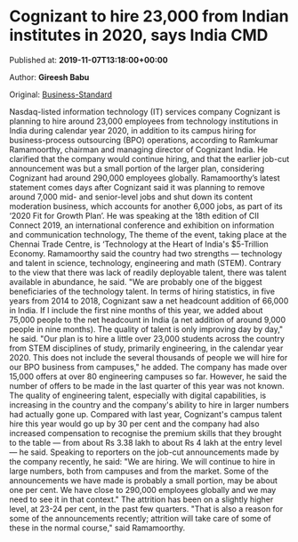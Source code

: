 
# Cognizant to hire 23,000 from Indian institutes in 2020, says India CMD

Published at: **2019-11-07T13:18:00+00:00**

Author: **Gireesh Babu**

Original: [Business-Standard](https://www.business-standard.com/article/companies/cognizant-to-hire-23-000-from-indian-institutes-in-2020-says-india-cmd-119110701382_1.html)

Nasdaq-listed information technology (IT) services company Cognizant is planning to hire around 23,000 employees from technology institutions in India during calendar year 2020, in addition to its campus hiring for business-process outsourcing (BPO) operations, according to Ramkumar Ramamoorthy, chairman and managing director of Cognizant India. He clarified that the company would continue hiring, and that the earlier job-cut announcement was but a small portion of the larger plan, considering Cognizant had around 290,000 employees globally.
Ramamoorthy’s latest statement comes days after Cognizant said it was planning to remove around 7,000 mid- and senior-level jobs and shut down its content moderation business, which accounts for another 6,000 jobs, as part of its ‘2020 Fit for Growth Plan’. He was speaking at the 18th edition of CII Connect 2019, an international conference and exhibition on information and communication technology,
The theme of the event, taking place at the Chennai Trade Centre, is ‘Technology at the Heart of India's $5-Trillion Economy. Ramamoorthy said the country had two strengths — technology and talent in science, technology, engineering and math (STEM). Contrary to the view that there was lack of readily deployable talent, there was talent available in abundance, he said.
"We are probably one of the biggest beneficiaries of the technology talent. In terms of hiring statistics, in five years from 2014 to 2018, Cognizant saw a net headcount addition of 66,000 in India. If I include the first nine months of this year, we added about 75,000 people to the net headcount in India (a net addition of around 9,000 people in nine months). The quality of talent is only improving day by day," he said.
"Our plan is to hire a little over 23,000 students across the country from STEM disciplines of study, primarily engineering, in the calendar year 2020. This does not include the several thousands of people we will hire for our BPO business from campuses," he added. The company has made over 15,000 offers at over 80 engineering campuses so far. However, he said the number of offers to be made in the last quarter of this year was not known.
The quality of engineering talent, especially with digital capabilities, is increasing in the country and the company's ability to hire in larger numbers had actually gone up. Compared with last year, Cognizant's campus talent hire this year would go up by 30 per cent and the company had also increased compensation to recognise the premium skills that they brought to the table — from about Rs 3.38 lakh to about Rs 4 lakh at the entry level — he said.
Speaking to reporters on the job-cut announcements made by the company recently, he said: "We are hiring. We will continue to hire in large numbers, both from campuses and from the market. Some of the announcements we have made is probably a small portion, may be about one per cent. We have close to 290,000 employees globally and we may need to see it in that context."
The attrition has been on a slightly higher level, at 23-24 per cent, in the past few quarters. "That is also a reason for some of the announcements recently; attrition will take care of some of these in the normal course," said Ramamoorthy.
